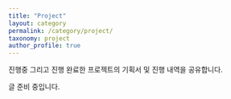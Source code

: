 ```yaml
---
title: "Project"
layout: category
permalink: /category/project/
taxonomy: project
author_profile: true
---
```


진행중 그리고 진행 완료한 프로젝트의 기획서 및 진행 내역을 공유합니다.

글 준비 중입니다.
